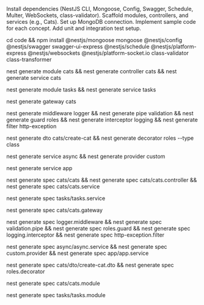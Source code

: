 Install dependencies (NestJS CLI, Mongoose, Config, Swagger, Schedule, Multer, WebSockets, class-validator).
Scaffold modules, controllers, and services (e.g., Cats).
Set up MongoDB connection.
Implement sample code for each concept.
Add unit and integration test setup.

cd code && npm install @nestjs/mongoose mongoose @nestjs/config @nestjs/swagger swagger-ui-express @nestjs/schedule @nestjs/platform-express @nestjs/websockets @nestjs/platform-socket.io class-validator class-transformer

nest generate module cats && nest generate controller cats && nest generate service cats

nest generate module tasks && nest generate service tasks

nest generate gateway cats


nest generate middleware logger && nest generate pipe validation && nest generate guard roles && nest generate interceptor logging && nest generate filter http-exception

nest generate dto cats/create-cat && nest generate decorator roles --type class


nest generate service async && nest generate provider custom

nest generate service app


nest generate spec cats/cats && nest generate spec cats/cats.controller && nest generate spec cats/cats.service

nest generate spec tasks/tasks.service

nest generate spec cats/cats.gateway

nest generate spec logger.middleware && nest generate spec validation.pipe && nest generate spec roles.guard && nest generate spec logging.interceptor && nest generate spec http-exception.filter


nest generate spec async/async.service && nest generate spec custom.provider && nest generate spec app/app.service

nest generate spec cats/dto/create-cat.dto && nest generate spec roles.decorator

nest generate spec cats/cats.module

nest generate spec tasks/tasks.module
